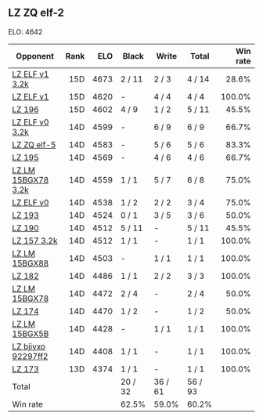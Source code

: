## LZ ZQ elf-2 ##

ELO: 4642

Opponent | Rank | ELO | Black | Write | Total | Win rate
---------|-----:|----:|-------|-------|-------|-------:
[LZ ELF v1 3.2k](LZ%20ELF%20v1%203.2k.md) | 15D | 4673 | 2 / 11 | 2 / 3 | 4 / 14 | 28.6%
[LZ ELF v1](LZ%20ELF%20v1.md) | 15D | 4620 | - | 4 / 4 | 4 / 4 | 100.0%
[LZ 196](LZ%20196.md) | 15D | 4602 | 4 / 9 | 1 / 2 | 5 / 11 | 45.5%
[LZ ELF v0 3.2k](LZ%20ELF%20v0%203.2k.md) | 14D | 4599 | - | 6 / 9 | 6 / 9 | 66.7%
[LZ ZQ elf-5](LZ%20ZQ%20elf-5.md) | 14D | 4583 | - | 5 / 6 | 5 / 6 | 83.3%
[LZ 195](LZ%20195.md) | 14D | 4569 | - | 4 / 6 | 4 / 6 | 66.7%
[LZ LM 15BGX78 3.2k](LZ%20LM%2015BGX78%203.2k.md) | 14D | 4559 | 1 / 1 | 5 / 7 | 6 / 8 | 75.0%
[LZ ELF v0](LZ%20ELF%20v0.md) | 14D | 4538 | 1 / 2 | 2 / 2 | 3 / 4 | 75.0%
[LZ 193](LZ%20193.md) | 14D | 4524 | 0 / 1 | 3 / 5 | 3 / 6 | 50.0%
[LZ 190](LZ%20190.md) | 14D | 4512 | 5 / 11 | - | 5 / 11 | 45.5%
[LZ 157 3.2k](LZ%20157%203.2k.md) | 14D | 4512 | 1 / 1 | - | 1 / 1 | 100.0%
[LZ LM 15BGX88](LZ%20LM%2015BGX88.md) | 14D | 4503 | - | 1 / 1 | 1 / 1 | 100.0%
[LZ 182](LZ%20182.md) | 14D | 4486 | 1 / 1 | 2 / 2 | 3 / 3 | 100.0%
[LZ LM 15BGX78](LZ%20LM%2015BGX78.md) | 14D | 4472 | 2 / 4 | - | 2 / 4 | 50.0%
[LZ 174](LZ%20174.md) | 14D | 4470 | 1 / 2 | - | 1 / 2 | 50.0%
[LZ LM 15BGX5B](LZ%20LM%2015BGX5B.md) | 14D | 4428 | - | 1 / 1 | 1 / 1 | 100.0%
[LZ bjiyxo 92297ff2](LZ%20bjiyxo%2092297ff2.md) | 14D | 4408 | 1 / 1 | - | 1 / 1 | 100.0%
[LZ 173](LZ%20173.md) | 13D | 4374 | 1 / 1 | - | 1 / 1 | 100.0%
Total | | | 20 / 32 | 36 / 61 | 56 / 93 | 
Win rate| | | 62.5% | 59.0% | 60.2% | 
